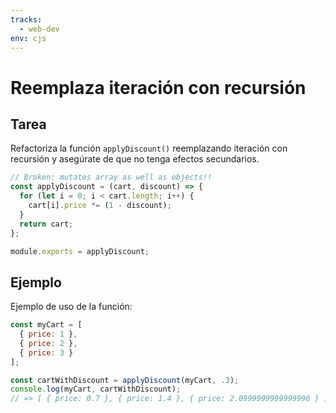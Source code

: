 ```yaml
---
tracks:
  - web-dev
env: cjs
---
```


# Reemplaza iteración con recursión

## Tarea

Refactoriza la función `applyDiscount()` reemplazando iteración con recursión y
asegúrate de que no tenga efectos secundarios.

```js
// Broken: mutates array as well as objects!!
const applyDiscount = (cart, discount) => {
  for (let i = 0; i < cart.length; i++) {
    cart[i].price *= (1 - discount);
  }
  return cart;
};

module.exports = applyDiscount;
```

## Ejemplo

Ejemplo de uso de la función:

```js
const myCart = [
  { price: 1 },
  { price: 2 },
  { price: 3 }
];

const cartWithDiscount = applyDiscount(myCart, .3);
console.log(myCart, cartWithDiscount);
// => [ { price: 0.7 }, { price: 1.4 }, { price: 2.0999999999999996 } ]
```
